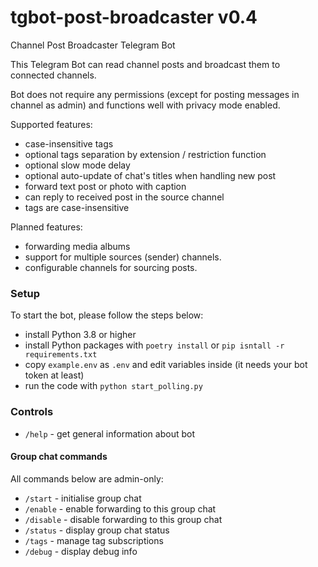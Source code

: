 # tgbot-post-broadcaster v0.4

Channel Post Broadcaster Telegram Bot

This Telegram Bot can read channel posts and broadcast them to connected channels.

Bot does not require any permissions (except for posting messages in channel as admin) and functions well with privacy
mode enabled.

Supported features:

* case-insensitive tags
* optional tags separation by extension / restriction function
* optional slow mode delay
* optional auto-update of chat's titles when handling new post
* forward text post or photo with caption
* can reply to received post in the source channel
* tags are case-insensitive

Planned features:

* forwarding media albums
* support for multiple sources (sender) channels.
* configurable channels for sourcing posts.

### Setup

To start the bot, please follow the steps below:

* install Python 3.8 or higher
* install Python packages with `poetry install` or `pip isntall -r requirements.txt`
* copy `example.env` as `.env` and edit variables inside (it needs your bot token at least)
* run the code with `python start_polling.py`

### Controls

* `/help` - get general information about bot

#### Group chat commands

All commands below are admin-only:

* `/start` - initialise group chat
* `/enable` - enable forwarding to this group chat
* `/disable` - disable forwarding to this group chat
* `/status` - display group chat status
* `/tags` - manage tag subscriptions
* `/debug` - display debug info
